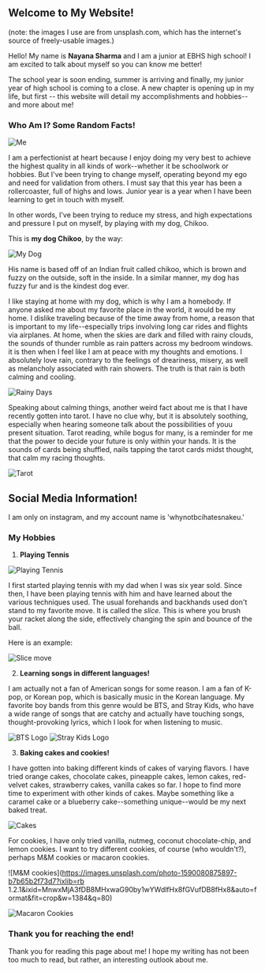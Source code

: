 ## Welcome to My Website!
(note: the images I use are from unsplash.com, which has the internet's source of freely-usable images.)  

Hello! My name is **Nayana Sharma** and I am a junior at EBHS high school! I am excited to talk about myself so you can know me better!

The school year is soon ending, summer is arriving and finally, my junior year of high school is coming to a close. A new chapter is opening up in my life, but first -- this website will detail my accomplishments and hobbies-- and more about me!


###                                                     Who Am I? Some Random Facts!

![Me](https://images.unsplash.com/photo-1554497342-902a4f8da8ed?ixid=MnwxMjA3fDB8MHxwaG90by1wYWdlfHx8fGVufDB8fHx8&ixlib=rb-1.2.1&auto=format&fit=crop&w=3900&q=80)

I am a perfectionist at heart because I enjoy doing my very best to achieve the highest quality in all kinds of work--whether it be schoolwork or hobbies. But I've been trying to change myself, operating beyond my ego and need for validation from others. I must say that this year has been a rollercoaster, full of highs and lows. Junior year is a year when I have been learning to get in touch with myself. 

In other words, I've been trying to reduce my stress, and high expectations and pressure I put on myself, by playing with my dog, Chikoo.

This is **my dog Chikoo**, by the way:

![My Dog](https://www.ebknows.com/wp-content/uploads/2019/09/cavachon-puppy.jpg)

His name is based off of an Indian fruit called chikoo, which is brown and fuzzy on the outside, soft in the inside. In a similar manner, my dog has fuzzy fur and is the kindest dog ever. 

I like staying at home with my dog, which is why I am a homebody. If anyone asked me about my favorite place in the world, it would be my home. I dislike traveling because of the time away from home, a reason that is important to my life--especially trips involving long car rides and flights via airplanes. At home, when the skies are dark and filled with rainy clouds, the sounds of thunder rumble as rain patters across my bedroom windows. it is then when I feel like I am at peace with my thoughts and emotions. I absolutely love rain, contrary to the feelings of dreariness, misery, as well as melancholy associated with rain showers. The truth is that rain is both calming and cooling. 

![Rainy Days](https://images.unsplash.com/photo-1564314968303-86c5df2b9a4c?ixid=MnwxMjA3fDB8MHxwaG90by1wYWdlfHx8fGVufDB8fHx8&ixlib=rb-1.2.1&auto=format&fit=crop&w=935&q=80)

Speaking about calming things, another weird fact about me is that I have recently gotten into tarot. I have no clue why, but it is absolutely soothing, especially when  hearing someone talk about the possibilities of youu present situation. Tarot reading, while bogus for many, is a reminder for me that the power to decide your future is only within your hands. It is the sounds of cards being shuffled, nails tapping the tarot cards midst thought, that calm my racing thoughts.

![Tarot](https://images.unsplash.com/photo-1607773709367-06b7a91f7e4a?ixid=MnwxMjA3fDB8MHxwaG90by1wYWdlfHx8fGVufDB8fHx8&ixlib=rb-1.2.1&auto=format&fit=crop&w=934&q=80)

## Social Media Information!
I am only on instagram, and my account name is 'whynotbcihatesnakeu.'

### My Hobbies

1. **Playing Tennis**

![Playing Tennis](https://images.unsplash.com/photo-1558365849-6ebd8b0454b2?ixid=MnwxMjA3fDB8MHxwaG90by1wYWdlfHx8fGVufDB8fHx8&ixlib=rb-1.2.1&auto=format&fit=crop&w=934&q=80)

I first started playing tennis with my dad when I was six year sold. Since then, I have been playing tennis with him and have learned about the various techniques used. The usual forehands and backhands used don't stand to my favorite move. It is called the _slice._ This is where you brush your racket along the side, effectively changing the spin and bounce of the ball. 

Here is an example:

![Slice move](https://media1.tenor.com/images/6251acbca0a00ee292544cebd3293e40/tenor.gif?itemid=18657032)

2. **Learning songs in different languages!**

I am actually not a fan of American songs for some reason. I am a fan of K-pop, or Korean pop, which is basically music in the Korean language. My favorite boy bands from this genre would be BTS, and Stray Kids, who have a wide range of songs that are catchy and actually have touching songs, thought-provoking lyrics, which I look for when listening to music.

![BTS Logo](https://wallpaperaccess.com/full/3191385.jpg)
![Stray Kids Logo](https://i.pinimg.com/originals/88/12/72/881272bc899c59771fc6884f3c5a9347.jpg)

3. **Baking cakes and cookies!**

I have gotten into baking different kinds of cakes of varying flavors. I have tried orange cakes, chocolate cakes, pineapple cakes, lemon cakes, red-velvet cakes, strawberry cakes, vanilla cakes so far. I hope to find more time to experiment with other kinds of cakes. Maybe something like a caramel cake or a blueberry cake--something unique--would be my next baked treat.

![Cakes](https://images.unsplash.com/photo-1495147466023-ac5c588e2e94?ixid=MnwxMjA3fDB8MHxwaG90by1wYWdlfHx8fGVufDB8fHx8&ixlib=rb-1.2.1&auto=format&fit=crop&w=934&q=80)

For cookies, I have only tried vanilla, nutmeg, coconut chocolate-chip, and lemon cookies. I want to try different cookies, of course (who wouldn't?), perhaps M&M cookies or macaron cookies. 

![M&M cookies](https://images.unsplash.com/photo-1590080875897-b7b65b2f73d7?ixlib=rb 1.2.1&ixid=MnwxMjA3fDB8MHxwaG90by1wYWdlfHx8fGVufDB8fHx8&auto=format&fit=crop&w=1384&q=80)

![Macaron Cookies](https://images.unsplash.com/photo-1597905733802-7bec89b471b6ixid=MnwxMjA3fDB8MHxwaG90by1wYWdlfHx8fGVufDB8fHx8&ixlib=rb-1.2.1&auto=format&fit=crop&w=2250&q=80)

### Thank you for reaching the end!

Thank you for reading this page about me! I hope my writing has not been too much to read, but rather, an interesting outlook about me.
